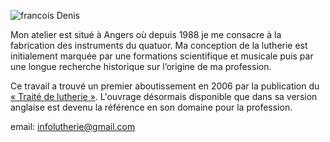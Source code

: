 ![francois Denis](https://lutherie.github.io/page0/files/stacks_image_8_1.png)


Mon atelier est situé à Angers où depuis 1988 je me consacre à la fabrication des instruments du quatuor.
Ma conception de la lutherie est initialement marquée par une formations scientifique et musicale 
puis par une longue recherche historique sur l’origine de ma profession.



Ce travail a trouvé un premier aboutissement en 2006 par la publication du [« Traité de lutherie »](https://traitedelutherie.com).
L'ouvrage désormais disponible que dans sa version anglaise est devenu la référence en son domaine pour la profession.


email: infolutherie@gmail.com
